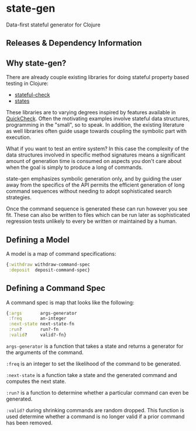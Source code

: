 # state-gen
Data-first stateful generator for Clojure

## Releases & Dependency Information

## Why state-gen?

There are already couple existing libraries for doing stateful property based
testing in Clojure:

* [stateful-check](https://github.com/czan/stateful-check/tree/master)
* [states](https://github.com/jstepien/states)

These libraries are to varying degrees inspired by features available in
[QuickCheck](http://www.quviq.com/products/erlang-quickcheck/). Often the
motivating examples involve stateful data structures, programming in the
"small", so to speak. In addition, the existing literature as well libraries
often guide usage towards coupling the symbolic part with execution.

What if you want to test an entire system? In this case the complexity of the
data structures involved in specific method signatures means a significant
amount of generation time is consumed on aspects you don't care about when the
goal is simply to produce a long of commands.

state-gen emphasizes symbolic generation only, and by guiding the user away from
the specifics of the API permits the efficient generation of long command
sequences without needing to adopt sophisticated search strategies.

Once the command sequence is generated these can run however you see fit. These
can also be written to files which can be run later as sophisticated regression 
tests unlikely to every be written or maintained by a human.

## Defining a Model

A model is a map of command specifications:

```clojure
{:withdraw withdraw-command-spec
 :deposit  deposit-command-spec}
```

## Defining a Command Spec

A command spec is map that looks like the following:

```clojure
{:args       args-generator
 :freq       an-integer
 :next-state next-state-fn
 :run?       run?-fn
 :valid?     valid?-fn}
```

`args-generator` is a function that takes a state and returns a generator for
the arguments of the command.

`:freq` is an integer to set the likelihood of the command to be generated.

`:next-state` is a function take a state and the generated command and computes
the next state.

`:run?` is a function to determine whether a particular command can even be
generated.

`:valid?` during shrinking commands are random dropped. This function is used
determine whether a command is no longer valid if a prior command has been
removed.
